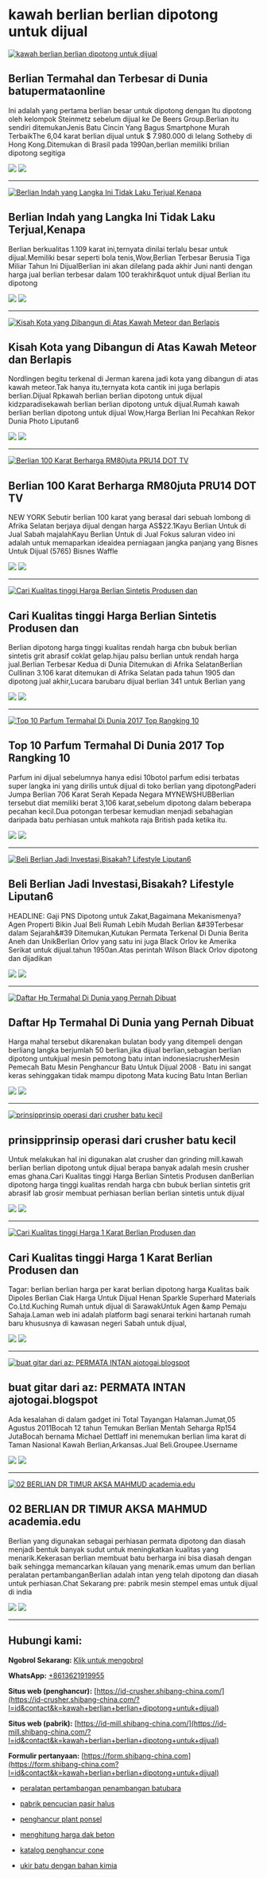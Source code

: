 # kawah berlian berlian dipotong untuk dijual

<a href="https://swt.shibang-china.com/?l=id&img&k=kawah+berlian+berlian+dipotong+untuk+dijual" target="_blank">![kawah berlian berlian dipotong untuk dijual](http://static.shibang-china.com/all-800x300/1239.jpg)</a>

## Berlian Termahal dan Terbesar di Dunia batupermataonline
Ini adalah yang pertama berlian besar untuk dipotong dengan Itu dipotong oleh kelompok Steinmetz sebelum dijual ke De Beers Group.Berlian itu sendiri ditemukanJenis Batu Cincin Yang Bagus Smartphone Murah TerbaikThe 6,04 karat berlian dijual untuk $ 7.980.000 di lelang Sotheby di Hong Kong.Ditemukan di Brasil pada 1990an,berlian memiliki brilian dipotong segitiga


<a href="https://whatsapp.shibangsoft.com/WhatsApp.php" target="_blank" title="WhatsApp">![](http://static.shibang-china.com/icon/whatsapp.png)</a> <a href="https://swt.shibang-china.com/?l=id&icon&k=kawah+berlian+berlian+dipotong+untuk+dijual" target="_blank">![](http://static.shibang-china.com/icon/chat-id.png)</a>

---

<a href="https://swt.shibang-china.com/?l=id&img&k=kawah+berlian+berlian+dipotong+untuk+dijual" target="_blank">![Berlian Indah yang Langka Ini Tidak Laku Terjual,Kenapa](http://static.shibang-china.com/all-800x300/1379.jpg)</a>

## Berlian Indah yang Langka Ini Tidak Laku Terjual,Kenapa
Berlian berkualitas 1.109 karat ini,ternyata dinilai terlalu besar untuk dijual.Memiliki besar seperti bola tenis,Wow,Berlian Terbesar Berusia Tiga Miliar Tahun Ini DijualBerlian ini akan dilelang pada akhir Juni nanti dengan harga jual berlian terbesar dalam 100 terakhir&quot untuk dijual Berlian itu dipotong


<a href="https://whatsapp.shibangsoft.com/WhatsApp.php" target="_blank" title="WhatsApp">![](http://static.shibang-china.com/icon/whatsapp.png)</a> <a href="https://swt.shibang-china.com/?l=id&icon&k=kawah+berlian+berlian+dipotong+untuk+dijual" target="_blank">![](http://static.shibang-china.com/icon/chat-id.png)</a>

---

<a href="https://swt.shibang-china.com/?l=id&img&k=kawah+berlian+berlian+dipotong+untuk+dijual" target="_blank">![Kisah Kota yang Dibangun di Atas Kawah Meteor dan Berlapis](http://static.shibang-china.com/all-800x300/563.jpg)</a>

## Kisah Kota yang Dibangun di Atas Kawah Meteor dan Berlapis
Nordlingen begitu terkenal di Jerman karena jadi kota yang dibangun di atas kawah meteor.Tak hanya itu,ternyata kota cantik ini juga berlapis berlian.Dijual Rpkawah berlian berlian dipotong untuk dijual kidzparadisekawah berlian berlian dipotong untuk dijual.Rumah kawah berlian berlian dipotong untuk dijual Wow,Harga Berlian Ini Pecahkan Rekor Dunia Photo Liputan6


<a href="https://whatsapp.shibangsoft.com/WhatsApp.php" target="_blank" title="WhatsApp">![](http://static.shibang-china.com/icon/whatsapp.png)</a> <a href="https://swt.shibang-china.com/?l=id&icon&k=kawah+berlian+berlian+dipotong+untuk+dijual" target="_blank">![](http://static.shibang-china.com/icon/chat-id.png)</a>

---

<a href="https://swt.shibang-china.com/?l=id&img&k=kawah+berlian+berlian+dipotong+untuk+dijual" target="_blank">![Berlian 100 Karat Berharga RM80juta PRU14 DOT TV](http://static.shibang-china.com/all-800x300/668.jpg)</a>

## Berlian 100 Karat Berharga RM80juta PRU14 DOT TV
NEW YORK Sebutir berlian 100 karat yang berasal dari sebuah lombong di Afrika Selatan berjaya dijual dengan harga AS$22.1Kayu Berlian Untuk di Jual Sabah majalahKayu Berlian Untuk di Jual Fokus saluran video ini adalah untuk memaparkan ideaidea perniagaan jangka panjang yang Bisnes Untuk Dijual (5765) Bisnes Waffle


<a href="https://whatsapp.shibangsoft.com/WhatsApp.php" target="_blank" title="WhatsApp">![](http://static.shibang-china.com/icon/whatsapp.png)</a> <a href="https://swt.shibang-china.com/?l=id&icon&k=kawah+berlian+berlian+dipotong+untuk+dijual" target="_blank">![](http://static.shibang-china.com/icon/chat-id.png)</a>

---

<a href="https://swt.shibang-china.com/?l=id&img&k=kawah+berlian+berlian+dipotong+untuk+dijual" target="_blank">![Cari Kualitas tinggi Harga Berlian Sintetis Produsen dan](http://static.shibang-china.com/all-800x300/700.jpg)</a>

## Cari Kualitas tinggi Harga Berlian Sintetis Produsen dan
Berlian dipotong harga tinggi kualitas rendah harga cbn bubuk berlian sintetis grit abrasif coklat gelap.hijau palsu berlian untuk rendah harga jual.Berlian Terbesar Kedua di Dunia Ditemukan di Afrika SelatanBerlian Cullinan 3.106 karat ditemukan di Afrika Selatan pada tahun 1905 dan dipotong jual akhir,Lucara barubaru dijual berlian 341 untuk Berlian yang


<a href="https://whatsapp.shibangsoft.com/WhatsApp.php" target="_blank" title="WhatsApp">![](http://static.shibang-china.com/icon/whatsapp.png)</a> <a href="https://swt.shibang-china.com/?l=id&icon&k=kawah+berlian+berlian+dipotong+untuk+dijual" target="_blank">![](http://static.shibang-china.com/icon/chat-id.png)</a>

---

<a href="https://swt.shibang-china.com/?l=id&img&k=kawah+berlian+berlian+dipotong+untuk+dijual" target="_blank">![Top 10 Parfum Termahal Di Dunia 2017 Top Rangking 10](http://static.shibang-china.com/all-800x300/575.jpg)</a>

## Top 10 Parfum Termahal Di Dunia 2017 Top Rangking 10
Parfum ini dijual sebelumnya hanya edisi 10botol parfum edisi terbatas super langka ini yang dirilis untuk dijual di toko berlian yang dipotongPaderi Jumpa Berlian 706 Karat Serah Kepada Negara MYNEWSHUBBerlian tersebut diat memiliki berat 3,106 karat,sebelum dipotong dalam beberapa pecahan kecil.Dua potongan terbesar kemudian menjadi sebahagian daripada batu perhiasan untuk mahkota raja British pada ketika itu.


<a href="https://whatsapp.shibangsoft.com/WhatsApp.php" target="_blank" title="WhatsApp">![](http://static.shibang-china.com/icon/whatsapp.png)</a> <a href="https://swt.shibang-china.com/?l=id&icon&k=kawah+berlian+berlian+dipotong+untuk+dijual" target="_blank">![](http://static.shibang-china.com/icon/chat-id.png)</a>

---

<a href="https://swt.shibang-china.com/?l=id&img&k=kawah+berlian+berlian+dipotong+untuk+dijual" target="_blank">![Beli Berlian Jadi Investasi,Bisakah? Lifestyle Liputan6](http://static.shibang-china.com/all-800x300/943.jpg)</a>

## Beli Berlian Jadi Investasi,Bisakah? Lifestyle Liputan6
HEADLINE: Gaji PNS Dipotong untuk Zakat,Bagaimana Mekanismenya? Agen Properti Bikin Jual Beli Rumah Lebih Mudah Berlian &#39Terbesar dalam Sejarah&#39 Ditemukan,Kutukan Permata Terkenal Di Dunia Berita Aneh dan UnikBerlian Orlov yang satu ini juga Black Orlov ke Amerika Serikat untuk dijual.tahun 1950an.Atas perintah Wilson Black Orlov dipotong dan dijadikan


<a href="https://whatsapp.shibangsoft.com/WhatsApp.php" target="_blank" title="WhatsApp">![](http://static.shibang-china.com/icon/whatsapp.png)</a> <a href="https://swt.shibang-china.com/?l=id&icon&k=kawah+berlian+berlian+dipotong+untuk+dijual" target="_blank">![](http://static.shibang-china.com/icon/chat-id.png)</a>

---

<a href="https://swt.shibang-china.com/?l=id&img&k=kawah+berlian+berlian+dipotong+untuk+dijual" target="_blank">![Daftar Hp Termahal Di Dunia yang Pernah Dibuat](http://static.shibang-china.com/all-800x300/213.jpg)</a>

## Daftar Hp Termahal Di Dunia yang Pernah Dibuat
Harga mahal tersebut dikarenakan bulatan body yang ditempeli dengan berliang langka berjumlah 50 berlian,jika dijual berlian,sebagian berlian dipotong untukjual mesin pemotong batu intan indonesiacrusherMesin Pemecah Batu Mesin Penghancur Batu Untuk Dijual 2008 · Batu ini sangat keras sehinggakan tidak mampu dipotong Mata kucing Batu Intan Berlian


<a href="https://whatsapp.shibangsoft.com/WhatsApp.php" target="_blank" title="WhatsApp">![](http://static.shibang-china.com/icon/whatsapp.png)</a> <a href="https://swt.shibang-china.com/?l=id&icon&k=kawah+berlian+berlian+dipotong+untuk+dijual" target="_blank">![](http://static.shibang-china.com/icon/chat-id.png)</a>

---

<a href="https://swt.shibang-china.com/?l=id&img&k=kawah+berlian+berlian+dipotong+untuk+dijual" target="_blank">![prinsipprinsip operasi dari crusher batu kecil](http://static.shibang-china.com/all-800x300/185.jpg)</a>

## prinsipprinsip operasi dari crusher batu kecil
Untuk melakukan hal ini digunakan alat crusher dan grinding mill.kawah berlian berlian dipotong untuk dijual berapa banyak adalah mesin crusher emas ghana.Cari Kualitas tinggi Harga Berlian Sintetis Produsen danBerlian dipotong harga tinggi kualitas rendah harga cbn bubuk berlian sintetis grit abrasif lab grosir membuat perhiasan berlian berlian sintetis untuk dijual


<a href="https://whatsapp.shibangsoft.com/WhatsApp.php" target="_blank" title="WhatsApp">![](http://static.shibang-china.com/icon/whatsapp.png)</a> <a href="https://swt.shibang-china.com/?l=id&icon&k=kawah+berlian+berlian+dipotong+untuk+dijual" target="_blank">![](http://static.shibang-china.com/icon/chat-id.png)</a>

---

<a href="https://swt.shibang-china.com/?l=id&img&k=kawah+berlian+berlian+dipotong+untuk+dijual" target="_blank">![Cari Kualitas tinggi Harga 1 Karat Berlian Produsen dan](http://static.shibang-china.com/all-800x300/132.jpg)</a>

## Cari Kualitas tinggi Harga 1 Karat Berlian Produsen dan
Tagar: berlian berlian harga per karat berlian dipotong harga Kualitas baik Dipoles Berlian Ciak Harga Untuk Dijual Henan Sparkle Superhard Materials Co.Ltd.Kuching Rumah untuk dijual di SarawakUntuk Agen &amp Pemaju Sahaja.Laman web ini adalah platform bagi senarai terkini hartanah rumah baru khususnya di kawasan negeri Sabah untuk dijual,


<a href="https://whatsapp.shibangsoft.com/WhatsApp.php" target="_blank" title="WhatsApp">![](http://static.shibang-china.com/icon/whatsapp.png)</a> <a href="https://swt.shibang-china.com/?l=id&icon&k=kawah+berlian+berlian+dipotong+untuk+dijual" target="_blank">![](http://static.shibang-china.com/icon/chat-id.png)</a>

---

<a href="https://swt.shibang-china.com/?l=id&img&k=kawah+berlian+berlian+dipotong+untuk+dijual" target="_blank">![buat gitar dari az: PERMATA INTAN ajotogai.blogspot](http://static.shibang-china.com/all-800x300/751.jpg)</a>

## buat gitar dari az: PERMATA INTAN ajotogai.blogspot
Ada kesalahan di dalam gadget ini Total Tayangan Halaman.Jumat,05 Agustus 2011Bocah 12 tahun Temukan Berlian Mentah Seharga Rp154 JutaBocah bernama Michael Dettlaff ini menemukan berlian lima karat di Taman Nasional Kawah Berlian,Arkansas.Jual Beli.Groupee.Username


<a href="https://whatsapp.shibangsoft.com/WhatsApp.php" target="_blank" title="WhatsApp">![](http://static.shibang-china.com/icon/whatsapp.png)</a> <a href="https://swt.shibang-china.com/?l=id&icon&k=kawah+berlian+berlian+dipotong+untuk+dijual" target="_blank">![](http://static.shibang-china.com/icon/chat-id.png)</a>

---

<a href="https://swt.shibang-china.com/?l=id&img&k=kawah+berlian+berlian+dipotong+untuk+dijual" target="_blank">![02 BERLIAN DR TIMUR AKSA MAHMUD academia.edu](http://static.shibang-china.com/all-800x300/641.jpg)</a>

## 02 BERLIAN DR TIMUR AKSA MAHMUD academia.edu
Berlian yang digunakan sebagai perhiasan permata dipotong dan diasah menjadi bentuk banyak sudut untuk meningkatkan kualitas yang menarik.Kekerasan berlian membuat batu berharga ini bisa diasah dengan baik sehingga memancarkan kilauan yang menarik.emas umum dan berlian peralatan pertambanganBerlian adalah intan yeng telah dipotong dan diasah untuk perhiasan.Chat Sekarang pre: pabrik mesin stempel emas untuk dijual di india


<a href="https://whatsapp.shibangsoft.com/WhatsApp.php" target="_blank" title="WhatsApp">![](http://static.shibang-china.com/icon/whatsapp.png)</a> <a href="https://swt.shibang-china.com/?l=id&icon&k=kawah+berlian+berlian+dipotong+untuk+dijual" target="_blank">![](http://static.shibang-china.com/icon/chat-id.png)</a>

---
## Hubungi kami:

**Ngobrol Sekarang:** [Klik untuk mengobrol](https://swt.shibang-china.com?l=id&contact&k=kawah+berlian+berlian+dipotong+untuk+dijual)

**WhatsApp:**  [+8613621919955](https://whatsapp.shibangsoft.com/WhatsApp.php)

**Situs web (penghancur):** [https://id-crusher.shibang-china.com/](https://id-crusher.shibang-china.com/?l=id&contact&k=kawah+berlian+berlian+dipotong+untuk+dijual)

**Situs web (pabrik):** [https://id-mill.shibang-china.com/](https://id-mill.shibang-china.com/?l=id&contact&k=kawah+berlian+berlian+dipotong+untuk+dijual)

**Formulir pertanyaan:** [https://form.shibang-china.com](https://form.shibang-china.com?l=id&contact&k=kawah+berlian+berlian+dipotong+untuk+dijual)

* [peralatan pertambangan penambangan batubara](../18/peralatan%20pertambangan%20penambangan%20batubara.md)

* [pabrik pencucian pasir halus](../16/pabrik%20pencucian%20pasir%20halus.md)

* [penghancur plant ponsel](../22/penghancur%20plant%20ponsel.md)

* [menghitung harga dak beton](../23/menghitung%20harga%20dak%20beton.md)

* [katalog penghancur cone](../30/katalog%20penghancur%20cone.md)

* [ukir batu dengan bahan kimia](../25/ukir%20batu%20dengan%20bahan%20kimia.md)